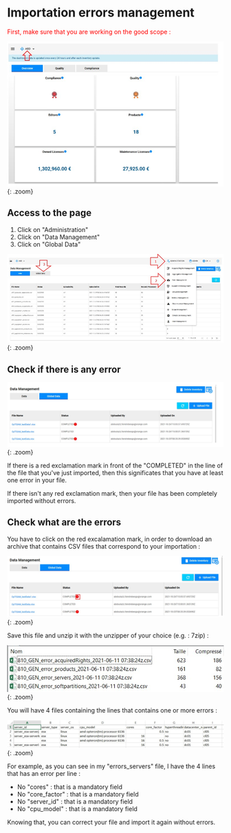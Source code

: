 <link rel="stylesheet" href="../../../css/enlargeImage.css" />

# Importation errors management

<span style="color:red">First, make sure that you are working on the good scope :</span>

![select APM](../../img/goodScopeu.jpg){: .zoom}

## Access to the page

1. Click on "Administration"
2. Click on "Data Management" 
3. Click on "Global Data" 

![select APM](../../img/configure/import1u.jpg){: .zoom}

## Check if there is any error

![select APM](../../img/dataMana/errors/firstu.jpg){: .zoom}

If there is a red exclamation mark in front of the "COMPLETED" in the line of the file that you've just imported, then this significates that you have at least one error in your file.

If there isn't any red exclamation mark, then your file has been completely imported without errors.

## Check what are the errors

You have to click on the red excalamation mark, in order to download an archive that contains CSV files that correspond to your importation : 

![select APM](../../img/dataMana/errors/secondu.jpg){: .zoom}

Save this file and unzip it with the unzipper of your choice (e.g. : 7zip) : 

![select APM](../../img/dataMana/errors/third.jpg){: .zoom}

You will have 4 files containing the lines that contains one or more errors : 

![select APM](../../img/dataMana/errors/fourth.jpg){: .zoom}

For example, as you can see in my "errors_servers" file, I have the 4 lines that has an error per line :  
- No "cores" : that is a mandatory field  
- No "core_factor" : that is a mandatory field  
- No "server_id" : that is a mandatory field  
- No "cpu_model" : that is a mandatory field  

Knowing that, you can correct your file and import it again without errors.


<script src="../../../js/zoomImage.js"></script>